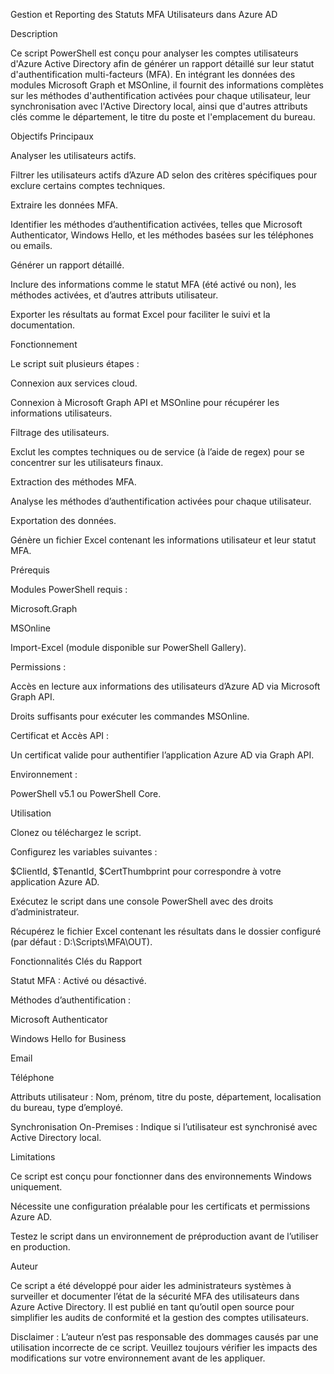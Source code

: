 Gestion et Reporting des Statuts MFA Utilisateurs dans Azure AD

Description

Ce script PowerShell est conçu pour analyser les comptes utilisateurs d'Azure Active Directory afin de générer un rapport détaillé sur leur statut d'authentification multi-facteurs (MFA). En intégrant les données des modules Microsoft Graph et MSOnline, il fournit des informations complètes sur les méthodes d'authentification activées pour chaque utilisateur, leur synchronisation avec l'Active Directory local, ainsi que d'autres attributs clés comme le département, le titre du poste et l'emplacement du bureau.

Objectifs Principaux

Analyser les utilisateurs actifs.

Filtrer les utilisateurs actifs d’Azure AD selon des critères spécifiques pour exclure certains comptes techniques.

Extraire les données MFA.

Identifier les méthodes d’authentification activées, telles que Microsoft Authenticator, Windows Hello, et les méthodes basées sur les téléphones ou emails.

Générer un rapport détaillé.

Inclure des informations comme le statut MFA (été activé ou non), les méthodes activées, et d’autres attributs utilisateur.

Exporter les résultats au format Excel pour faciliter le suivi et la documentation.

Fonctionnement

Le script suit plusieurs étapes :

Connexion aux services cloud.

Connexion à Microsoft Graph API et MSOnline pour récupérer les informations utilisateurs.

Filtrage des utilisateurs.

Exclut les comptes techniques ou de service (à l’aide de regex) pour se concentrer sur les utilisateurs finaux.

Extraction des méthodes MFA.

Analyse les méthodes d’authentification activées pour chaque utilisateur.

Exportation des données.

Génère un fichier Excel contenant les informations utilisateur et leur statut MFA.

Prérequis

Modules PowerShell requis :

Microsoft.Graph

MSOnline

Import-Excel (module disponible sur PowerShell Gallery).

Permissions :

Accès en lecture aux informations des utilisateurs d’Azure AD via Microsoft Graph API.

Droits suffisants pour exécuter les commandes MSOnline.

Certificat et Accès API :

Un certificat valide pour authentifier l’application Azure AD via Graph API.

Environnement :

PowerShell v5.1 ou PowerShell Core.

Utilisation

Clonez ou téléchargez le script.

Configurez les variables suivantes :

$ClientId, $TenantId, $CertThumbprint pour correspondre à votre application Azure AD.

Exécutez le script dans une console PowerShell avec des droits d’administrateur.

Récupérez le fichier Excel contenant les résultats dans le dossier configuré (par défaut : D:\Scripts\MFA\OUT\).

Fonctionnalités Clés du Rapport

Statut MFA : Activé ou désactivé.

Méthodes d’authentification :

Microsoft Authenticator

Windows Hello for Business

Email

Téléphone

Attributs utilisateur : Nom, prénom, titre du poste, département, localisation du bureau, type d’employé.

Synchronisation On-Premises : Indique si l’utilisateur est synchronisé avec Active Directory local.

Limitations

Ce script est conçu pour fonctionner dans des environnements Windows uniquement.

Nécessite une configuration préalable pour les certificats et permissions Azure AD.

Testez le script dans un environnement de préproduction avant de l’utiliser en production.

Auteur

Ce script a été développé pour aider les administrateurs systèmes à surveiller et documenter l’état de la sécurité MFA des utilisateurs dans Azure Active Directory. Il est publié en tant qu’outil open source pour simplifier les audits de conformité et la gestion des comptes utilisateurs.

Disclaimer : L’auteur n’est pas responsable des dommages causés par une utilisation incorrecte de ce script. Veuillez toujours vérifier les impacts des modifications sur votre environnement avant de les appliquer.
